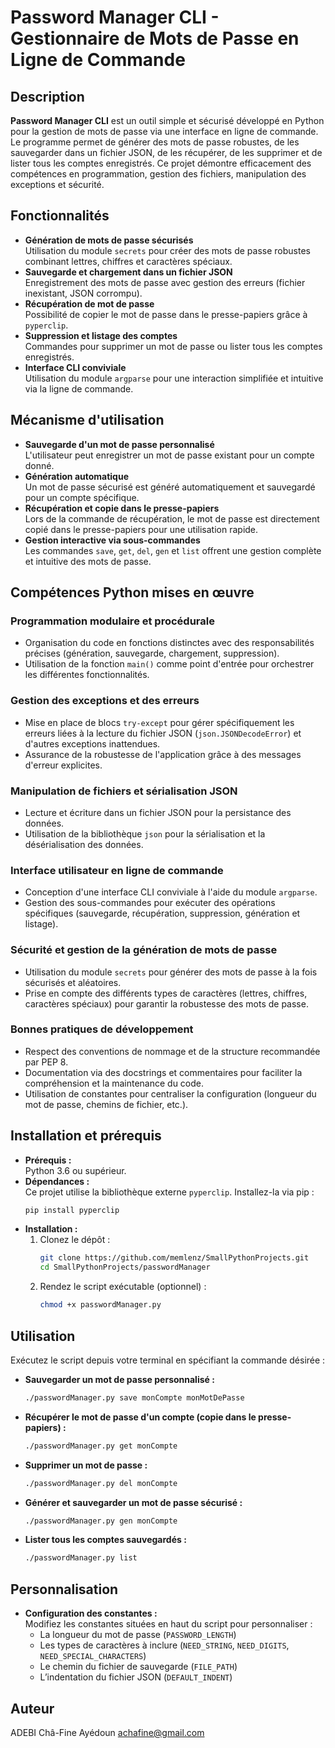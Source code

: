 # Password Manager CLI - Gestionnaire de Mots de Passe en Ligne de Commande

## Description
**Password Manager CLI** est un outil simple et sécurisé développé en Python pour la gestion de mots de passe via une interface en ligne de commande. Le programme permet de générer des mots de passe robustes, de les sauvegarder dans un fichier JSON, de les récupérer, de les supprimer et de lister tous les comptes enregistrés. Ce projet démontre efficacement des compétences en programmation, gestion des fichiers, manipulation des exceptions et sécurité.

## Fonctionnalités
- **Génération de mots de passe sécurisés**  
  Utilisation du module `secrets` pour créer des mots de passe robustes combinant lettres, chiffres et caractères spéciaux.
- **Sauvegarde et chargement dans un fichier JSON**  
  Enregistrement des mots de passe avec gestion des erreurs (fichier inexistant, JSON corrompu).
- **Récupération de mot de passe**  
  Possibilité de copier le mot de passe dans le presse-papiers grâce à `pyperclip`.
- **Suppression et listage des comptes**  
  Commandes pour supprimer un mot de passe ou lister tous les comptes enregistrés.
- **Interface CLI conviviale**  
  Utilisation du module `argparse` pour une interaction simplifiée et intuitive via la ligne de commande.

## Mécanisme d'utilisation
- **Sauvegarde d'un mot de passe personnalisé**  
  L'utilisateur peut enregistrer un mot de passe existant pour un compte donné.
- **Génération automatique**  
  Un mot de passe sécurisé est généré automatiquement et sauvegardé pour un compte spécifique.
- **Récupération et copie dans le presse-papiers**  
  Lors de la commande de récupération, le mot de passe est directement copié dans le presse-papiers pour une utilisation rapide.
- **Gestion interactive via sous-commandes**  
  Les commandes `save`, `get`, `del`, `gen` et `list` offrent une gestion complète et intuitive des mots de passe.

## Compétences Python mises en œuvre

### Programmation modulaire et procédurale
- Organisation du code en fonctions distinctes avec des responsabilités précises (génération, sauvegarde, chargement, suppression).
- Utilisation de la fonction `main()` comme point d'entrée pour orchestrer les différentes fonctionnalités.

### Gestion des exceptions et des erreurs
- Mise en place de blocs `try-except` pour gérer spécifiquement les erreurs liées à la lecture du fichier JSON (`json.JSONDecodeError`) et d'autres exceptions inattendues.
- Assurance de la robustesse de l'application grâce à des messages d'erreur explicites.

### Manipulation de fichiers et sérialisation JSON
- Lecture et écriture dans un fichier JSON pour la persistance des données.
- Utilisation de la bibliothèque `json` pour la sérialisation et la désérialisation des données.

### Interface utilisateur en ligne de commande
- Conception d'une interface CLI conviviale à l'aide du module `argparse`.
- Gestion des sous-commandes pour exécuter des opérations spécifiques (sauvegarde, récupération, suppression, génération et listage).

### Sécurité et gestion de la génération de mots de passe
- Utilisation du module `secrets` pour générer des mots de passe à la fois sécurisés et aléatoires.
- Prise en compte des différents types de caractères (lettres, chiffres, caractères spéciaux) pour garantir la robustesse des mots de passe.

### Bonnes pratiques de développement
- Respect des conventions de nommage et de la structure recommandée par PEP 8.
- Documentation via des docstrings et commentaires pour faciliter la compréhension et la maintenance du code.
- Utilisation de constantes pour centraliser la configuration (longueur du mot de passe, chemins de fichier, etc.).

## Installation et prérequis
- **Prérequis :**  
  Python 3.6 ou supérieur.
- **Dépendances :**  
  Ce projet utilise la bibliothèque externe `pyperclip`. Installez-la via pip :
  ```bash
  pip install pyperclip
  ```
- **Installation :**
  1. Clonez le dépôt :
     ```bash
     git clone https://github.com/memlenz/SmallPythonProjects.git
     cd SmallPythonProjects/passwordManager
     ```
  2. Rendez le script exécutable (optionnel) :
     ```bash
     chmod +x passwordManager.py
     ```

## Utilisation
Exécutez le script depuis votre terminal en spécifiant la commande désirée :

- **Sauvegarder un mot de passe personnalisé :**
  ```bash
  ./passwordManager.py save monCompte monMotDePasse
  ```

- **Récupérer le mot de passe d'un compte (copie dans le presse-papiers) :**
  ```bash
  ./passwordManager.py get monCompte
  ```

- **Supprimer un mot de passe :**
  ```bash
  ./passwordManager.py del monCompte
  ```

- **Générer et sauvegarder un mot de passe sécurisé :**
  ```bash
  ./passwordManager.py gen monCompte
  ```

- **Lister tous les comptes sauvegardés :**
  ```bash
  ./passwordManager.py list
  ```

## Personnalisation
- **Configuration des constantes :**  
  Modifiez les constantes situées en haut du script pour personnaliser :
  - La longueur du mot de passe (`PASSWORD_LENGTH`)
  - Les types de caractères à inclure (`NEED_STRING`, `NEED_DIGITS`, `NEED_SPECIAL_CHARACTERS`)
  - Le chemin du fichier de sauvegarde (`FILE_PATH`)
  - L’indentation du fichier JSON (`DEFAULT_INDENT`)

## Auteur
ADEBI Châ-Fine Ayédoun achafine@gmail.com
